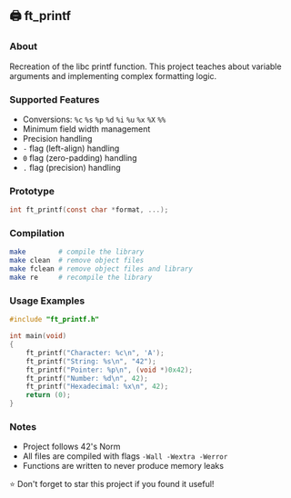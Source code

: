 ## 🖨️ ft_printf

### About
Recreation of the libc printf function. This project teaches about variable arguments and implementing complex formatting logic.

### Supported Features
- Conversions: `%c` `%s` `%p` `%d` `%i` `%u` `%x` `%X` `%%`
- Minimum field width management
- Precision handling
- `-` flag (left-align) handling
- `0` flag (zero-padding) handling
- `.` flag (precision) handling

### Prototype
```c
int ft_printf(const char *format, ...);
```

### Compilation
```bash
make        # compile the library
make clean  # remove object files
make fclean # remove object files and library
make re     # recompile the library
```

### Usage Examples
```c
#include "ft_printf.h"

int main(void)
{
    ft_printf("Character: %c\n", 'A');
    ft_printf("String: %s\n", "42");
    ft_printf("Pointer: %p\n", (void *)0x42);
    ft_printf("Number: %d\n", 42);
    ft_printf("Hexadecimal: %x\n", 42);
    return (0);
}
```

### Notes
- Project follows 42's Norm
- All files are compiled with flags `-Wall -Wextra -Werror`
- Functions are written to never produce memory leaks

⭐ Don't forget to star this project if you found it useful!
